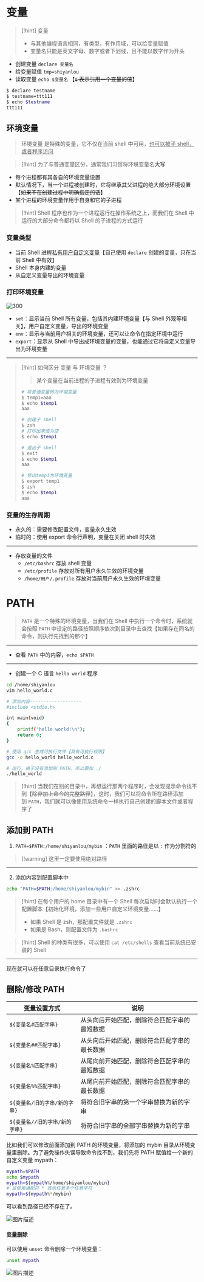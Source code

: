 # 变量
>[!hint] 变量
>- 与其他编程语言相同，有类型，有作用域，可以给变量赋值
>- 变量名只能是英文字母、数字或者下划线，且不能以数字作为开头

- 创建变量 `declare 变量名`
- 给变量赋值 `tmp=shiyanlou` 
- 读取变量 `echo $变量名` 【~~`$` 表示引用一个变量的值~~】

```bash
$ declare testname                             
$ testname=ttt111                                                       
$ echo $testname                                           
ttt111
```

## 环境变量
> 环境变量 是特殊的变量，它不仅在当前 shell 中可用，<u>也可以被子 shell，或者程序访问</u>

>[!hint] 为了与普通变量区分，通常我们习惯将环境变量名**大写**

- 每个进程都有其各自的环境变量设置
- 默认情况下，当一个进程被创建时，它将继承其父进程的绝大部分环境设置【~~如果不在创建过程中明确指定的话~~】
- 某个进程的环境变量作用于自身和它的子进程

>[!hint] Shell 程序也作为一个进程运行在操作系统之上，而我们在 Shell 中运行的大部分命令都将以 Shell 的子进程的方式运行

### 变量类型
- 当前 Shell 进程<u>私有用户自定义变量</u>【自己使用 `declare` 创建的变量，只在当前 Shell 中有效】
- Shell 本身内建的变量
- 从自定义变量导出的环境变量


### 打印环境变量
![300](https://obsidian-1307744200.cos.ap-guangzhou.myqcloud.com/%E5%9B%BE%E7%89%87/202403271030969.png)

- `set`：显示当前 Shell 所有变量，包括其内建环境变量【与 Shell 外观等相关】，用户自定义变量，导出的环境变量
- `env`：显示与当前用户相关的环境变量，还可以让命令在指定环境中运行
- `export`：显示从 Shell 中导出成环境变量的变量，也能通过它将自定义变量导出为环境变量

---

>[!hint] 如何区分 变量 与 环境变量 ？
>>某个变量在当前进程的子进程有效则为环境变量
>
> ```bash
> # 将普通变量转为环境变量
> $ temp1=aaa                                                                       
> $ echo $temp1                                                                
> aaa
> 
> # 创建子 shell
> $ zsh             
> # 打印出来值为空
> $ echo $temp1                                                               
> 
> # 退出子 shell
> $ exit                                                                               
> $ echo $temp1                                                                 
> aaa
> 
> # 导出temp1为环境变量
> $ export temp1                                                                      
> $ zsh                                                                                     
> $ echo $temp1                                                                             
> aaa
> ```

### 变量的生存周期
- 永久的：需要修改配置文件，变量永久生效 
- 临时的：使用 export 命令行声明，变量在关闭 shell 时失效

---
- 存放变量的文件
	- `/etc/bashrc` 存放 shell 变量
	- `/etc/profile` 存放对所有用户永久生效的环境变量
	- `/home/用户/.profile` 存放对当前用户永久生效的环境变量

# PATH
> `PATH` 是一个特殊的环境变量，当我们在 Shell 中执行一个命令时，系统就会按照 `PATH` 中设定的路径按照顺序依次到目录中去查找【如果存在同名的命令，则执行先找到的那个】

---

- 查看 `PATH` 中的内容，`echo $PATH`

---

- 创建一个 C 语言 `hello world` 程序
```bash
cd /home/shiyanlou
vim hello_world.c

# 添加内容-------------------
#include <stdio.h>

int main(void)
{
    printf("hello world!\n");
    return 0;
}

# 使用 gcc 生成可执行文件【具有可执行权限】
gcc -o hello_world hello_world.c

# 运行，由于没有添加到 PATH，所以要加 ./
./hello_world
```

>[!hint] 当我们在别的目录中，再想运行那两个程序时，会发现提示命令找不到【~~除非加上命令的完整路径~~】，这时，我们可以将命令所在路径添加到 `PATH`，我们就可以像使用系统命令一样执行自己创建的脚本文件或者程序了

## 添加到 PATH
1. `PATH=$PATH:/home/shiyanlou/mybin` ：`PATH` 里面的路径是以 `:` 作为分割符的

>[!warning] 这里一定要使用绝对路径

---

2. 添加内容到配置脚本中
```bash
echo "PATH=$PATH:/home/shiyanlou/mybin" >> .zshrc
```

>[!hint] 在每个用户的 home 目录中有一个 Shell 每次启动时会默认执行一个配置脚本【初始化环境，添加一些用户自定义环境变量……】
> - 如果 Shell 是 zsh，那配置文件就是 `.zshrc`
> - 如果是 Bash，则配置文件为 `.bashrc`

>[!hint] Shell 的种类有很多，可以使用 `cat /etc/shells` 查看当前系统已安装的 Shell

---

现在就可以在任意目录执行命令了

## 删除/修改 PATH

|变量设置方式|说明|
|---|---|
|`${变量名#匹配字串}`|从头向后开始匹配，删除符合匹配字串的最短数据|
|`${变量名##匹配字串}`|从头向后开始匹配，删除符合匹配字串的最长数据|
|`${变量名%匹配字串}`|从尾向前开始匹配，删除符合匹配字串的最短数据|
|`${变量名%%匹配字串}`|从尾向前开始匹配，删除符合匹配字串的最长数据|
|`${变量名/旧的字串/新的字串}`|将符合旧字串的第一个字串替换为新的字串|
|`${变量名//旧的字串/新的字串}`|将符合旧字串的全部字串替换为新的字串|

比如我们可以修改前面添加到 PATH 的环境变量，将添加的 mybin 目录从环境变量里删除。为了避免操作失误导致命令找不到，我们先将 PATH 赋值给一个新的自定义变量 mypath：

```bash
mypath=$PATH
echo $mypath
mypath=${mypath%/home/shiyanlou/mybin}
# 或使用通配符 * 表示任意多个任意字符
mypath=${mypath%*/mybin}
```

可以看到路径已经不存在了。

![图片描述](https://doc.shiyanlou.com/courses/uid871732-20200303-1583224278229)

#### 变量删除

可以使用 `unset` 命令删除一个环境变量：

```bash
unset mypath
```

![图片描述](https://doc.shiyanlou.com/courses/uid871732-20200303-1583224422523)

































